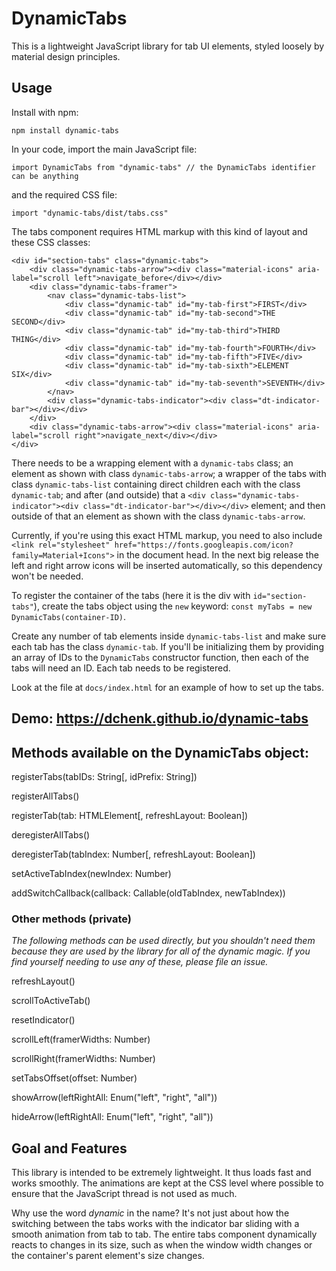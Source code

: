# DynamicTabs
This is a lightweight JavaScript library for tab UI elements, styled loosely by material design principles.

## Usage

Install with npm:
```
npm install dynamic-tabs
```

In your code, import the main JavaScript file:
```
import DynamicTabs from "dynamic-tabs" // the DynamicTabs identifier can be anything
```
and the required CSS file:
```
import "dynamic-tabs/dist/tabs.css"
```

The tabs component requires HTML markup with this kind of layout and these CSS classes:
```
<div id="section-tabs" class="dynamic-tabs">
    <div class="dynamic-tabs-arrow"><div class="material-icons" aria-label="scroll left">navigate_before</div></div>
    <div class="dynamic-tabs-framer">
        <nav class="dynamic-tabs-list">
            <div class="dynamic-tab" id="my-tab-first">FIRST</div>
            <div class="dynamic-tab" id="my-tab-second">THE SECOND</div>
            <div class="dynamic-tab" id="my-tab-third">THIRD THING</div>
            <div class="dynamic-tab" id="my-tab-fourth">FOURTH</div>
            <div class="dynamic-tab" id="my-tab-fifth">FIVE</div>
            <div class="dynamic-tab" id="my-tab-sixth">ELEMENT SIX</div>
            <div class="dynamic-tab" id="my-tab-seventh">SEVENTH</div>
        </nav>
        <div class="dynamic-tabs-indicator"><div class="dt-indicator-bar"></div></div>
    </div>
    <div class="dynamic-tabs-arrow"><div class="material-icons" aria-label="scroll right">navigate_next</div></div>
</div>
```
There needs to be a wrapping element with a `dynamic-tabs` class; an element as shown with class `dynamic-tabs-arrow`; a wrapper of the tabs with class `dynamic-tabs-list` containing direct children each with the class `dynamic-tab`; and after (and outside) that a `<div class="dynamic-tabs-indicator"><div class="dt-indicator-bar"></div></div>` element; and then outside of that an element as shown with the class `dynamic-tabs-arrow`.

Currently, if you're using this exact HTML markup, you need to also include `<link rel="stylesheet" href="https://fonts.googleapis.com/icon?family=Material+Icons">` in the document head.
In the next big release the left and right arrow icons will be inserted automatically, so this dependency won't be needed.

To register the container of the tabs (here it is the div with `id="section-tabs"`), create the tabs object using the `new` keyword: `const myTabs = new DynamicTabs(container-ID)`.

Create any number of tab elements inside `dynamic-tabs-list` and make sure each tab has the class `dynamic-tab`. If you'll be initializing them by providing an array of IDs to the `DynamicTabs` constructor function, then each of the tabs will need an ID. Each tab needs to be registered.

Look at the file at `docs/index.html` for an example of how to set up the tabs.

## Demo: https://dchenk.github.io/dynamic-tabs

## Methods available on the DynamicTabs object:

registerTabs(tabIDs: String[, idPrefix: String])

registerAllTabs()

registerTab(tab: HTMLElement[, refreshLayout: Boolean])

deregisterAllTabs()

deregisterTab(tabIndex: Number[, refreshLayout: Boolean])

setActiveTabIndex(newIndex: Number)

addSwitchCallback(callback: Callable(oldTabIndex, newTabIndex))

### Other methods (private)

*The following methods can be used directly, but you shouldn't need them because they are used by the library for all of the
dynamic magic. If you find yourself needing to use any of these, please file an issue.*

refreshLayout()

scrollToActiveTab()

resetIndicator()

scrollLeft(framerWidths: Number)

scrollRight(framerWidths: Number)

setTabsOffset(offset: Number)

showArrow(leftRightAll: Enum("left", "right", "all"))

hideArrow(leftRightAll: Enum("left", "right", "all"))

## Goal and Features

This library is intended to be extremely lightweight. It thus loads fast and works smoothly. The animations are kept at the
CSS level where possible to ensure that the JavaScript thread is not used as much.

Why use the word *dynamic* in the name? It's not just about how the switching between the tabs works with the indicator bar
sliding with a smooth animation from tab to tab. The entire tabs component dynamically reacts to changes in its size, such
as when the window width changes or the container's parent element's size changes.
